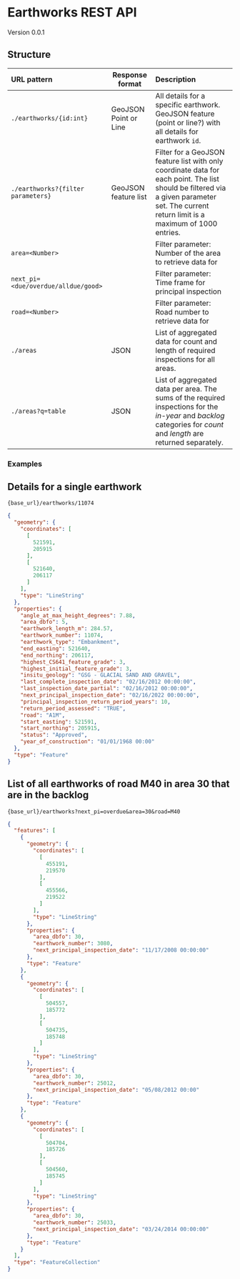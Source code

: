# Earthworks REST API

Version 0.0.1

## Structure

| URL pattern                 | Response format       | Description                                                  |
| :-------------------------- | --------------------- | :----------------------------------------------------------- |
| `./earthworks/{id:int}`     | GeoJSON Point or Line | All details for a specific earthwork. GeoJSON feature (point or line?) with all details for earthwork `id`. |
| `./earthworks?{filter parameters}` | GeoJSON feature list  | Filter for a GeoJSON feature list with only coordinate data for each point. The list should be filtered via a given parameter set. The current return limit is a maximum of 1000 entries. |
| `area=<Number>`| | Filter parameter: Number of the area to retrieve data for |
| `next_pi=<due/overdue/alldue/good>`| | Filter parameter: Time frame for principal inspection  |
| `road=<Number>`| | Filter parameter: Road number to retrieve data for |
| `./areas`        | JSON                  | List of aggregated data for count and length of required inspections for all areas.                     |
| `./areas?q=table` | JSON | List of aggregated data per area. The sums of the required inspections for the *in-year* and  *backlog* categories for *count* and *length* are returned separately. |

### Examples

## Details for a single earthwork

`{base_url}/earthworks/11074`
```JSON
{
  "geometry": {
    "coordinates": [
      [
        521591,
        205915
      ],
      [
        521640,
        206117
      ]
    ],
    "type": "LineString"
  },
  "properties": {
    "angle_at_max_height_degrees": 7.88,
    "area_dbfo": 5,
    "earthwork_length_m": 284.57,
    "earthwork_number": 11074,
    "earthwork_type": "Embankment",
    "end_easting": 521640,
    "end_northing": 206117,
    "highest_CS641_feature_grade": 3,
    "highest_initial_feature_grade": 3,
    "insitu_geology": "GSG - GLACIAL SAND AND GRAVEL",
    "last_complete_inspection_date": "02/16/2012 00:00:00",
    "last_inspection_date_partial": "02/16/2012 00:00:00",
    "next_principal_inspection_date": "02/16/2022 00:00:00",
    "principal_inspection_return_period_years": 10,
    "return_period_assessed": "TRUE",
    "road": "A1M",
    "start_easting": 521591,
    "start_northing": 205915,
    "status": "Approved",
    "year_of_construction": "01/01/1968 00:00"
  },
  "type": "Feature"
}
```

## List of all earthworks of road M40 in area 30 that are in the backlog

`{base_url}/earthworks?next_pi=overdue&area=30&road=M40`
```JSON
{
  "features": [
    {
      "geometry": {
        "coordinates": [
          [
            455191,
            219570
          ],
          [
            455566,
            219522
          ]
        ],
        "type": "LineString"
      },
      "properties": {
        "area_dbfo": 30,
        "earthwork_number": 3080,
        "next_principal_inspection_date": "11/17/2008 00:00:00"
      },
      "type": "Feature"
    },
    {
      "geometry": {
        "coordinates": [
          [
            504557,
            185772
          ],
          [
            504735,
            185748
          ]
        ],
        "type": "LineString"
      },
      "properties": {
        "area_dbfo": 30,
        "earthwork_number": 25012,
        "next_principal_inspection_date": "05/08/2012 00:00"
      },
      "type": "Feature"
    },
    {
      "geometry": {
        "coordinates": [
          [
            504704,
            185726
          ],
          [
            504560,
            185745
          ]
        ],
        "type": "LineString"
      },
      "properties": {
        "area_dbfo": 30,
        "earthwork_number": 25033,
        "next_principal_inspection_date": "03/24/2014 00:00:00"
      },
      "type": "Feature"
    }
  ],
  "type": "FeatureCollection"
}
```
